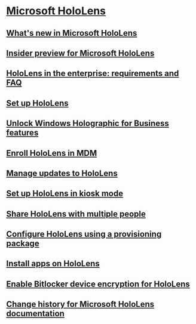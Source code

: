 # [Microsoft HoloLens](index.md)
## [What's new in Microsoft HoloLens](hololens-whats-new.md)
## [Insider preview for Microsoft HoloLens](hololens-insider.md)
## [HoloLens in the enterprise: requirements and FAQ](hololens-requirements.md)
## [Set up HoloLens](hololens-setup.md)
## [Unlock Windows Holographic for Business features](hololens-upgrade-enterprise.md) 
## [Enroll HoloLens in MDM](hololens-enroll-mdm.md)
## [Manage updates to HoloLens](hololens-updates.md)
## [Set up HoloLens in kiosk mode](hololens-kiosk.md)
## [Share HoloLens with multiple people](hololens-multiple-users.md)
## [Configure HoloLens using a provisioning package](hololens-provisioning.md)
## [Install apps on HoloLens](hololens-install-apps.md)
## [Enable Bitlocker device encryption for HoloLens](hololens-encryption.md)
## [Change history for Microsoft HoloLens documentation](change-history-hololens.md)
